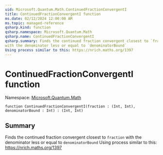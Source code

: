 ```yaml
---
uid: Microsoft.Quantum.Math.ContinuedFractionConvergentI
title: ContinuedFractionConvergentI function
ms.date: 02/12/2024 12:00:00 AM
ms.topic: managed-reference
qsharp.kind: function
qsharp.namespace: Microsoft.Quantum.Math
qsharp.name: ContinuedFractionConvergentI
qsharp.summary: Finds the continued fraction convergent closest to `fraction`
with the denominator less or equal to `denominatorBound`
Using process similar to this: https://nrich.maths.org/1397
---
```


# ContinuedFractionConvergentI function

Namespace: [Microsoft.Quantum.Math](xref:Microsoft.Quantum.Math)

```qsharp
function ContinuedFractionConvergentI(fraction : (Int, Int), denominatorBound : Int) : (Int, Int)
```

## Summary
Finds the continued fraction convergent closest to `fraction`
with the denominator less or equal to `denominatorBound`
Using process similar to this: https://nrich.maths.org/1397
